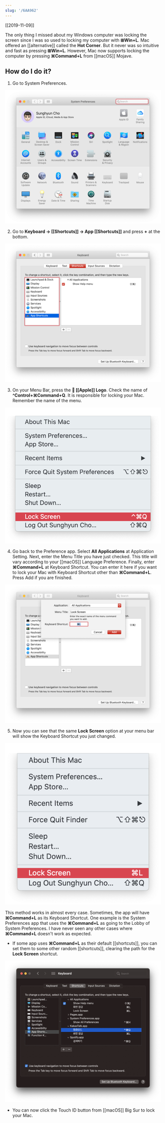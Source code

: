 ```yaml
---
slug: '/6AA962'
---
```


[[2019-11-09]]

The only thing I missed about my Windows computer was locking the screen since I was so used to locking my computer with **⊞Win+L**. Mac offered an [[alternative]] called the **Hot Corner**. But it never was so intuitive and fast as pressing **⊞Win+L**. However, Mac now supports locking the computer by pressing **⌘Command+L** from [[macOS]] Mojave.

## How do I do it?

1. Go to System Preferences.

![Go to System Preferences.](../assets/F85C1B.png)

2. Go to **Keyboard → [[Shortcuts]] → App [[Shortcuts]]** and press **+** at the bottom.

![Keyboard → Shortcuts → App Shortcuts](../assets/348DC5.png)

3. On your Menu Bar, press the ** [[Apple]] Logo**. Check the name of **^Control+⌘Command+Q**. It is responsible for locking your Mac. Remember the name of the menu.

![Menu Bar](../assets/2AC5DC.png)

4. Go back to the Preference app. Select **All Applications** at Application Setting. Next, enter the Menu Title you have just checked. This title will vary according to your [[macOS]] Language Preference. Finally, enter **⌘Command+L** at Keyboard Shortcut. You can enter it here if you want to lock your Mac with Keyboard Shortcut other than **⌘Command+L**. Press Add if you are finished.

![All Applications](../assets/833630.png)

5. Now you can see that the same **Lock Screen** option at your menu bar will show the Keyboard Shortcut you just changed.

![Menu Bar After](../assets/CB65CE.png)

This method works in almost every case. Sometimes, the app will have **⌘Command+L** as its Keyboard Shortcut. One example is the System Preferences app that uses the **⌘Command+L** as going to the Lobby of System Preferences. I have never seen any other cases where **⌘Command+L** doesn't work as expected.

- If some app uses **⌘Command+L** as their default [[shortcuts]], you can set them to some other random [[shortcuts]], clearing the path for the **Lock Screen** shortcut.

![Shortcuts Setting](../assets/888669.png)

- You can now click the Touch ID button from [[macOS]] Big Sur to lock your Mac.
